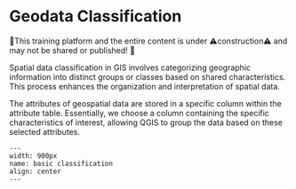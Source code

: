 # Geodata Classification

🚧This training platform and the entire content is under ⚠️construction⚠️ and may not be shared or published! 🚧

Spatial data classification in GIS involves categorizing geographic information into distinct groups or classes based on shared characteristics. This process enhances the organization and interpretation of spatial data.

The attributes of geospatial data are stored in a specific column within the attribute table. Essentially, we choose a column containing the specific characteristics of interest, allowing QGIS to group the data based on these selected attributes.

```{figure} /fig/classification_basic.drawio.png
---
width: 900px
name: basic classification
align: center
---
```

